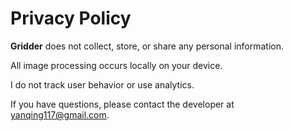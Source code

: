 # Privacy Policy

**Gridder** does not collect, store, or share any personal information.

All image processing occurs locally on your device.

I do not track user behavior or use analytics.

If you have questions, please contact the developer at yanqing117@gmail.com.
